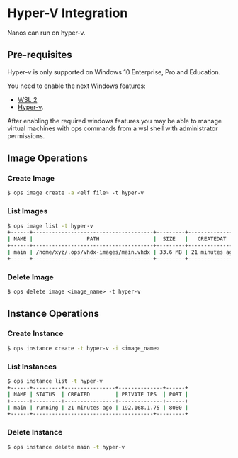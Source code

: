Hyper-V Integration
========================

Nanos can run on hyper-v.

## Pre-requisites

Hyper-v is only supported on Windows 10 Enterprise, Pro and Education.

You need to enable the next Windows features:
- [WSL 2](https://docs.microsoft.com/en-us/windows/wsl/install-win10)
- [Hyper-v](https://docs.microsoft.com/en-us/virtualization/hyper-v-on-windows/quick-start/enable-hyper-v).


After enabling the required windows features you may be able to manage virtual machines with ops commands from a wsl shell with administrator permissions.

## Image Operations
### Create Image

```sh
$ ops image create -a <elf file> -t hyper-v
```

### List Images

```sh
$ ops image list -t hyper-v
+------+--------------------------------------+---------+----------------+
| NAME |                 PATH                 |  SIZE   |   CREATEDAT    |
+------+--------------------------------------+---------+----------------+
| main | /home/xyz/.ops/vhdx-images/main.vhdx | 33.6 MB | 21 minutes ago |
+------+--------------------------------------+---------+----------------+
```

### Delete Image

```
$ ops delete image <image_name> -t hyper-v
```

## Instance Operations
### Create Instance

```sh
$ ops instance create -t hyper-v -i <image_name>
```

### List Instances

```sh
$ ops instance list -t hyper-v
+------+---------+----------------+--------------+------+
| NAME | STATUS  | CREATED        | PRIVATE IPS  | PORT |
+------+---------+----------------+--------------+------+
| main | running | 21 minutes ago | 192.168.1.75 | 8080 |
+------+--------------------------------------+---------+
```

### Delete Instance

```sh
$ ops instance delete main -t hyper-v
```
